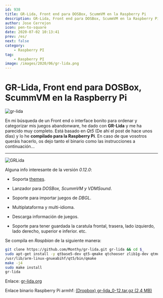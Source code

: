 ```yaml
---
id: 938
title: GR-Lida, Front end para DOSBox, ScummVM en la Raspberry Pi
description: GR-Lida, Front end para DOSBox, ScummVM en la Raspberry Pi
author: Jose Cerrejon
icon: pen-to-square
date: 2020-07-02 10:13:41
prev: /es/
next: false
category:
    - Raspberry PI
tag:
    - Raspberry PI
image: /images/2020/06/gr-lida.png
---
```


# GR-Lida, Front end para DOSBox, ScummVM en la Raspberry Pi

![gr-lida](/images/2020/06/gr-lida.png)

En mi búsqueda de un Front end o interface bonito para ordenar y categorizar mis juegos abandonware, he dado con **GR-Lida** y me ha parecido muy completo. Está basado en _Qt5_ (De ahí el post de hace unos días) y lo he **compilado para la Raspberry Pi**. En caso de que vosotros queráis hacerlo, os dejo tanto el binario como las instrucciones a continuación...

---

![GRLida](/images/2020/06/gr-lida-01.png "GRLida")

Alguna info interesante de la versión _0.12.0_:

-   Soporta [themes](https://www.gr-lida.org/styles/).

-   Lanzador para _DOSBox, ScummVM y VDMSound_.

-   Soporte para importar juegos de _DBGL_.

-   Multiplataforma y multi-idioma.

-   Descarga información de juegos.

-   Soporte para tener guardada la caratula frontal, trasera, lado izquierdo, lado derecho, superior e inferior. etc.

Se compila en _Raspbian_ de la siguiente manera:

```bash
git clone https://github.com/Monthy/gr-lida.git gr-lida && cd $_
sudo apt-get install -y qtbase5-dev qt5-qmake qtchooser zlib1g-dev qtmultimedia5-dev libqt5multimediawidgets5 libqt5multimedia5-plugins libqt5multimedia5 qtscript5-dev
/usr/lib/arm-linux-gnueabihf/qt5/bin/qmake
make -j4
sudo make install
gr-lida
```

Enlace: [gr-lida.org](https://www.gr-lida.org/)

Enlace binario Raspberry Pi armhf: [(Dropbox) gr-lida_0-12.tar.gz (2,4 MB)](https://www.dropbox.com/s/i9oa9fjr7byavng/gr-lida_0-12.tar.gz?dl=0)
